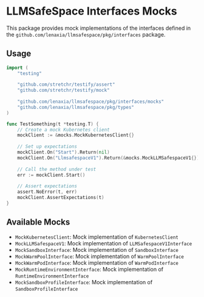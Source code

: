 # LLMSafeSpace Interfaces Mocks

This package provides mock implementations of the interfaces defined in the `github.com/lenaxia/llmsafespace/pkg/interfaces` package.

## Usage

```go
import (
    "testing"
    
    "github.com/stretchr/testify/assert"
    "github.com/stretchr/testify/mock"
    
    "github.com/lenaxia/llmsafespace/pkg/interfaces/mocks"
    "github.com/lenaxia/llmsafespace/pkg/types"
)

func TestSomething(t *testing.T) {
    // Create a mock Kubernetes client
    mockClient := &mocks.MockKubernetesClient{}
    
    // Set up expectations
    mockClient.On("Start").Return(nil)
    mockClient.On("LlmsafespaceV1").Return(&mocks.MockLLMSafespaceV1{})
    
    // Call the method under test
    err := mockClient.Start()
    
    // Assert expectations
    assert.NoError(t, err)
    mockClient.AssertExpectations(t)
}
```

## Available Mocks

- `MockKubernetesClient`: Mock implementation of `KubernetesClient`
- `MockLLMSafespaceV1`: Mock implementation of `LLMSafespaceV1Interface`
- `MockSandboxInterface`: Mock implementation of `SandboxInterface`
- `MockWarmPoolInterface`: Mock implementation of `WarmPoolInterface`
- `MockWarmPodInterface`: Mock implementation of `WarmPodInterface`
- `MockRuntimeEnvironmentInterface`: Mock implementation of `RuntimeEnvironmentInterface`
- `MockSandboxProfileInterface`: Mock implementation of `SandboxProfileInterface`
